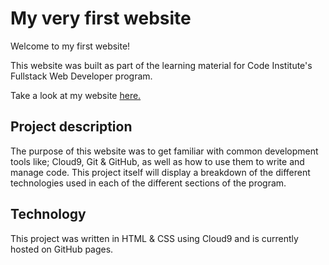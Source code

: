 # My very first website

Welcome to my first website!

This website was built as part of the learning material for Code Institute's Fullstack Web Developer program.

Take a look at my website [here.](https://github.com/Ashrafur93/my-practice-repository)

## Project description

The purpose of this website was to get familiar with common development tools like; Cloud9, Git & GitHub, as well as how to use them to write and manage code. This project itself will display a breakdown of the different technologies used in each of the different sections of the program.

## Technology

This project was written in HTML & CSS using Cloud9 and is currently hosted on GitHub pages.